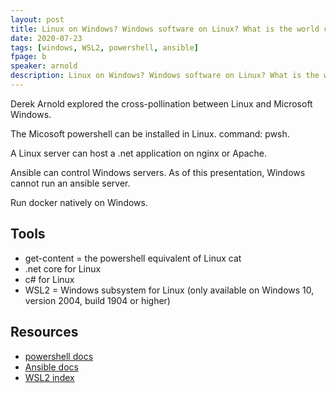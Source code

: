 ```yaml
---
layout: post
title: Linux on Windows? Windows software on Linux? What is the world coming to?
date: 2020-07-23
tags: [windows, WSL2, powershell, ansible]
fpage: b
speaker: arnold
description: Linux on Windows? Windows software on Linux? What is the world coming to?
---
```

Derek Arnold explored the cross-pollination between Linux and Microsoft Windows.

The Micosoft powershell can be installed in Linux.  command: pwsh.

A Linux server can host a .net application on nginx or Apache.

Ansible can control Windows servers. As of this presentation, Windows cannot run an ansible server.

Run docker natively on Windows.

## Tools

* get-content = the powershell equivalent of Linux cat
* .net core for Linux
* c# for Linux
* WSL2 = Windows subsystem for Linux (only available on Windows 10, version 2004, build 1904 or higher)


## Resources

* [powershell docs](https://docs.microsoft.com/powershell)
* [Ansible docs](https://docs.ansible.com)
* [WSL2 index](https://docs.microsoft.com/en-us/windos/wsl/wsl2-index)
